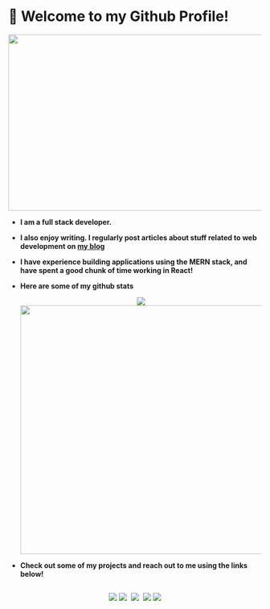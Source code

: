 # :wave: Welcome to my Github Profile!

<p align="center">
<img src= "https://media.giphy.com/media/H5B31BSZhQoes8QoVH/giphy.gif" width="600" height="350" />
</p>

-   **I am a full stack developer.**
-   **I also enjoy writing. I regularly post articles about stuff related to web development on [my blog](https://medium.com/@rajat_m)**
-   **I have experience building applications using the MERN stack, and have spent a good chunk of time working in React!**
-   **Here are some of my github stats**

    <p align="center">
    <img src = "https://github-readme-stats.vercel.app/api?username=Rajatm544&show_icons=true&theme=radical" />

    <img src="https://github-readme-stats.vercel.app/api/top-langs/?username=Rajatm544&layout=compact&theme=radical" width="494" />
    </p>

-   **Check out some of my projects and reach out to me using the links below!**

##

<span align="center">
 
<a href="https://www.linkedin.com/in/rajat--m"><img src="https://img.techpowerup.org/200715/linkedin-box-fill-1.png" /></a>
<a href="https://medium.com/@rajat_m"><img src="https://img.techpowerup.org/200715/medium-fill-1.png" /></a>&nbsp;
<a href="mailto:rajatm544@gmail"><img src="https://img.techpowerup.org/200715/gmail-1.png" /></a>&nbsp;
<a href="https://www.hackerrank.com/Rajat_M"><img src="https://img.techpowerup.org/200715/hackerrank-logo-1500.png" /></a>
<a href="https://twitter.com/Rajat__m"><img src="https://img.techpowerup.org/200715/twitter-fill.png" /></a>

</span>
